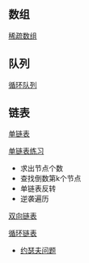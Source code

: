 ## 数组

[稀疏数组](<https://github.com/MaJesTySA/JavaDataStructure/blob/master/src/linear/SparseArray.java>)

## 队列

[循环队列](<https://github.com/MaJesTySA/JavaDataStructure/blob/master/src/linear/CircleArrayQueueDemo.java>)

## 链表

[单链表](<https://github.com/MaJesTySA/JavaDataStructure/blob/master/src/linear/SingleLinkedListDemo.java>)

[单链表练习](<https://github.com/MaJesTySA/JavaDataStructure/blob/master/src/linear/SingleLinkedListExcercise.java>)

- 求出节点个数
- 查找倒数第k个节点
- 单链表反转
- 逆袭遍历

[双向链表](<https://github.com/MaJesTySA/JavaDataStructure/blob/master/src/linear/DoubleLinkedListDemo.java>)

[循环链表](https://github.com/MaJesTySA/JavaDataStructure/blob/master/src/linear/CircleLinkedListDemo.java)

- [约瑟夫问题](https://github.com/MaJesTySA/JavaDataStructure/blob/master/src/linear/Josepfu.java)

